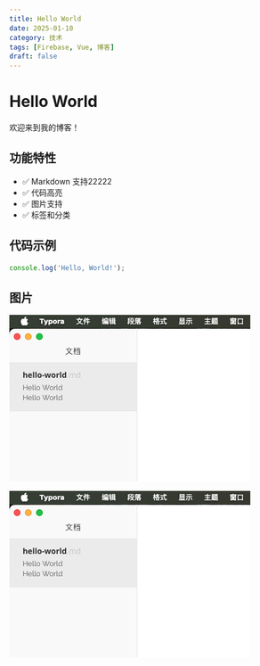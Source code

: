 ```yaml
---
title: Hello World
date: 2025-01-10
category: 技术
tags: [Firebase, Vue, 博客]
draft: false
---
```


# Hello World

欢迎来到我的博客！

## 功能特性

- ✅ Markdown 支持22222
- ✅ 代码高亮
- ✅ 图片支持
- ✅ 标签和分类

## 代码示例

```javascript
console.log('Hello, World!');
```

## 图片
![image-20250911141315304](https://raw.githubusercontent.com/tomohikoAmada/blog-content/main/images/image-20250911141315304.png)


![image-20250911141315304](https://raw.githubusercontent.com/tomohikoAmada/blog-content/main/images/image-20250911141315304.png)

